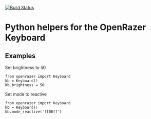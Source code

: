 [![Build Status](https://travis-ci.org/daniellawrence/openrazer-python.svg?branch=master)](https://travis-ci.org/daniellawrence/openrazer-python)

Python helpers for the OpenRazer Keyboard
==================================================

Examples
---------

Set brightness to 50

    from openrazer import Keyboard
	kb = Keyboard()
	kb.brightness = 50

Set mode to reactive

    from openrazer import Keyboard
	kb = Keyboard()
	kb.mode_reactive('ff00ff')

	
